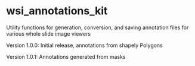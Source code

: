# wsi_annotations_kit
Utility functions for generation, conversion, and saving annotation files for various whole slide image viewers

Version 1.0.0: Initial release, annotations from shapely Polygons

Version 1.0.1: Annotations generated from masks



